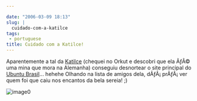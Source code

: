```yaml
---

date: "2006-03-09 18:13"
slug: |
  cuidado-com-a-katilce
tags:
 - portuguese
title: Cuidado com a Katilce!
---
```


Aparentemente a tal da
[Katilce](http://www.ubuntubrasil.org/Katilce.png) (chequei no Orkut e
descobri que ela ÃƒÂ© uma mina que mora na Alemanha) conseguiu
desnortear o site principal do [Ubuntu
Brasil](http://www.ubuntubrasil.org/)... hehehe Olhando na lista de
amigos dela, dÃƒÂ¡ prÃƒÂ¡ ver quem foi que caiu nos encantos da bela
sereia! ;)

![image0](http://static.flickr.com/34/110151017_b4bb09c6bc.jpg)
